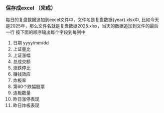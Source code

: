 ### 保存成excel （完成）
每日的复盘数据追加到excel文件中，文件名是复盘数据{year}.xlsx中, 比如今天是2025年，那么文件名就是复盘数据2025.xlsx，当天的数据追加到文件的最后一行
按下面的顺序输出每个字段到每列中
1. 日期 yyyy/mm/dd
2. 上证量比
3. 上证涨幅
4. 总成交额
5. 涨跌停比
6. 赚钱效应
7. 炸板率
8. 第60个跌幅股票
9. 连板数量
10. 昨日涨停表现
11. 昨日炸板表现